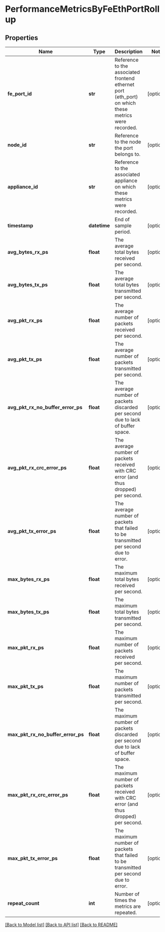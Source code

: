 # PerformanceMetricsByFeEthPortRollup

## Properties
Name | Type | Description | Notes
------------ | ------------- | ------------- | -------------
**fe_port_id** | **str** | Reference to the associated frontend ethernet port (eth_port) on which these metrics were recorded. | [optional] 
**node_id** | **str** | Reference to the node the port belongs to. | [optional] 
**appliance_id** | **str** | Reference to the associated appliance on which these metrics were recorded. | [optional] 
**timestamp** | **datetime** | End of sample period. | [optional] 
**avg_bytes_rx_ps** | **float** | The average total bytes received per second. | [optional] 
**avg_bytes_tx_ps** | **float** | The average total bytes transmitted per second. | [optional] 
**avg_pkt_rx_ps** | **float** | The average number of packets received per second. | [optional] 
**avg_pkt_tx_ps** | **float** | The average number of packets transmitted per second. | [optional] 
**avg_pkt_rx_no_buffer_error_ps** | **float** | The average number of packets discarded per second due to lack of buffer space. | [optional] 
**avg_pkt_rx_crc_error_ps** | **float** | The average number of packets received with CRC error (and thus dropped) per second. | [optional] 
**avg_pkt_tx_error_ps** | **float** | The average number of packets that failed to be transmitted per second due to error. | [optional] 
**max_bytes_rx_ps** | **float** | The maximum total bytes received per second. | [optional] 
**max_bytes_tx_ps** | **float** | The maximum total bytes transmitted per second. | [optional] 
**max_pkt_rx_ps** | **float** | The maximum number of packets received per second. | [optional] 
**max_pkt_tx_ps** | **float** | The maximum number of packets transmitted per second. | [optional] 
**max_pkt_rx_no_buffer_error_ps** | **float** | The maximum number of packets discarded per second due to lack of buffer space. | [optional] 
**max_pkt_rx_crc_error_ps** | **float** | The maximum number of packets received with CRC error (and thus dropped) per second. | [optional] 
**max_pkt_tx_error_ps** | **float** | The maximum number of packets that failed to be transmitted per second due to error. | [optional] 
**repeat_count** | **int** | Number of times the metrics are repeated. | [optional] 

[[Back to Model list]](../README.md#documentation-for-models) [[Back to API list]](../README.md#documentation-for-api-endpoints) [[Back to README]](../README.md)


